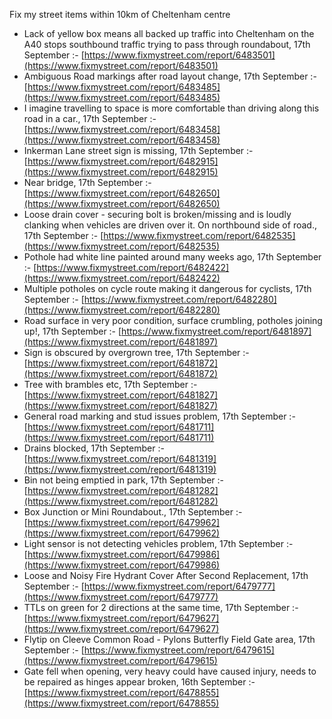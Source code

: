 Fix my street items within 10km of Cheltenham centre

<!-- fix_marker starts -->

- Lack of yellow box means all backed up traffic into Cheltenham on the A40 stops southbound traffic trying to pass through roundabout, 17th September :- [https://www.fixmystreet.com/report/6483501](https://www.fixmystreet.com/report/6483501)
- Ambiguous Road markings after road layout change, 17th September :- [https://www.fixmystreet.com/report/6483485](https://www.fixmystreet.com/report/6483485)
- I imagine travelling to space is more comfortable than driving along this road in a car., 17th September :- [https://www.fixmystreet.com/report/6483458](https://www.fixmystreet.com/report/6483458)
- Inkerman Lane street sign is missing, 17th September :- [https://www.fixmystreet.com/report/6482915](https://www.fixmystreet.com/report/6482915)
- Near bridge, 17th September :- [https://www.fixmystreet.com/report/6482650](https://www.fixmystreet.com/report/6482650)
- Loose drain cover - securing bolt is broken/missing and is loudly clanking when vehicles are driven over it. On northbound side of road., 17th September :- [https://www.fixmystreet.com/report/6482535](https://www.fixmystreet.com/report/6482535)
- Pothole had white line painted around many weeks ago, 17th September :- [https://www.fixmystreet.com/report/6482422](https://www.fixmystreet.com/report/6482422)
- Multiple potholes on cycle route making it dangerous for cyclists, 17th September :- [https://www.fixmystreet.com/report/6482280](https://www.fixmystreet.com/report/6482280)
- Road surface in very poor condition, surface crumbling, potholes joining up!, 17th September :- [https://www.fixmystreet.com/report/6481897](https://www.fixmystreet.com/report/6481897)
- Sign is obscured by overgrown tree, 17th September :- [https://www.fixmystreet.com/report/6481872](https://www.fixmystreet.com/report/6481872)
- Tree with brambles etc, 17th September :- [https://www.fixmystreet.com/report/6481827](https://www.fixmystreet.com/report/6481827)
- General road marking and stud issues problem, 17th September :- [https://www.fixmystreet.com/report/6481711](https://www.fixmystreet.com/report/6481711)
- Drains blocked, 17th September :- [https://www.fixmystreet.com/report/6481319](https://www.fixmystreet.com/report/6481319)
- Bin not being emptied in park, 17th September :- [https://www.fixmystreet.com/report/6481282](https://www.fixmystreet.com/report/6481282)
- Box Junction or Mini Roundabout., 17th September :- [https://www.fixmystreet.com/report/6479962](https://www.fixmystreet.com/report/6479962)
- Light sensor is not detecting vehicles problem, 17th September :- [https://www.fixmystreet.com/report/6479986](https://www.fixmystreet.com/report/6479986)
- Loose and Noisy Fire Hydrant Cover After Second Replacement, 17th September :- [https://www.fixmystreet.com/report/6479777](https://www.fixmystreet.com/report/6479777)
- TTLs on green for 2 directions at the same time, 17th September :- [https://www.fixmystreet.com/report/6479627](https://www.fixmystreet.com/report/6479627)
- Flytip on Cleeve Common Road - Pylons Butterfly Field Gate area, 17th September :- [https://www.fixmystreet.com/report/6479615](https://www.fixmystreet.com/report/6479615)
- Gate fell when opening, very heavy could have caused injury, needs to be repaired as hinges appear broken, 16th September :- [https://www.fixmystreet.com/report/6478855](https://www.fixmystreet.com/report/6478855)

<!-- fix_marker ends -->